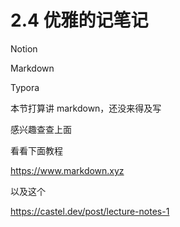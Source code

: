 # 2.4 优雅的记笔记

Notion

Markdown

Typora

本节打算讲 markdown，还没来得及写

感兴趣查查上面

看看下面教程

https://www.markdown.xyz

以及这个

https://castel.dev/post/lecture-notes-1
